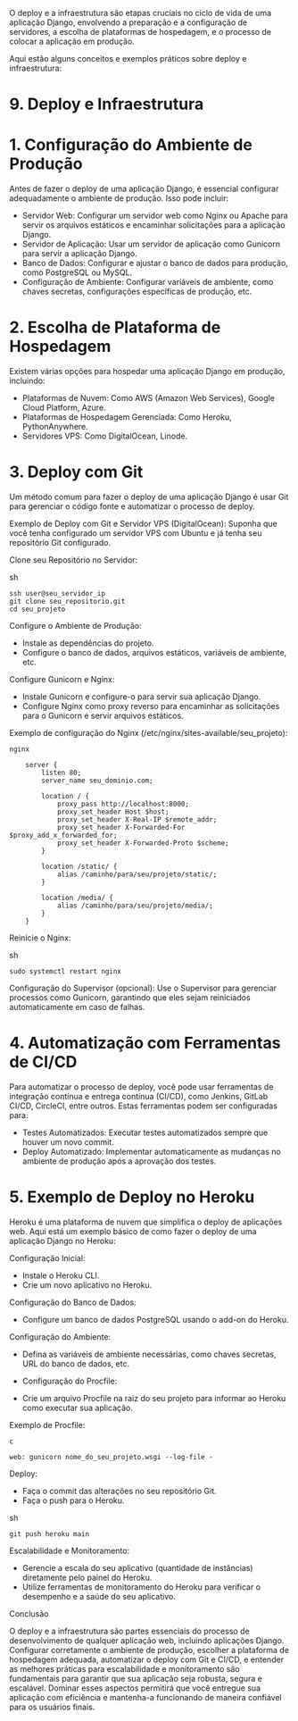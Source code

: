O deploy e a infraestrutura são etapas cruciais no ciclo de vida de uma aplicação Django, envolvendo a preparação e a configuração de servidores, a escolha de plataformas de hospedagem, e o processo de colocar a aplicação em produção. 

Aqui estão alguns conceitos e exemplos práticos sobre deploy e infraestrutura:

# 9. Deploy e Infraestrutura
# 1. Configuração do Ambiente de Produção

Antes de fazer o deploy de uma aplicação Django, é essencial configurar adequadamente o ambiente de produção. Isso pode incluir:

- Servidor Web: Configurar um servidor web como Nginx ou Apache para servir os arquivos estáticos e encaminhar solicitações para a aplicação Django.
- Servidor de Aplicação: Usar um servidor de aplicação como Gunicorn para servir a aplicação Django.
- Banco de Dados: Configurar e ajustar o banco de dados para produção, como PostgreSQL ou MySQL.
- Configuração de Ambiente: Configurar variáveis de ambiente, como chaves secretas, configurações específicas de produção, etc.

# 2. Escolha de Plataforma de Hospedagem

Existem várias opções para hospedar uma aplicação Django em produção, incluindo:

- Plataformas de Nuvem: Como AWS (Amazon Web Services), Google Cloud Platform, Azure.
- Plataformas de Hospedagem Gerenciada: Como Heroku, PythonAnywhere.
- Servidores VPS: Como DigitalOcean, Linode.

# 3. Deploy com Git

Um método comum para fazer o deploy de uma aplicação Django é usar Git para gerenciar o código fonte e automatizar o processo de deploy.

Exemplo de Deploy com Git e Servidor VPS (DigitalOcean):
Suponha que você tenha configurado um servidor VPS com Ubuntu e já tenha seu repositório Git configurado.

Clone seu Repositório no Servidor:

sh

    ssh user@seu_servidor_ip
    git clone seu_repositorio.git
    cd seu_projeto

Configure o Ambiente de Produção:

- Instale as dependências do projeto.
- Configure o banco de dados, arquivos estáticos, variáveis de ambiente, etc.

Configure Gunicorn e Nginx:

- Instale Gunicorn e configure-o para servir sua aplicação Django.
- Configure Nginx como proxy reverso para encaminhar as solicitações para o Gunicorn e servir arquivos estáticos.

Exemplo de configuração do Nginx (/etc/nginx/sites-available/seu_projeto):

    nginx

        server {
            listen 80;
            server_name seu_dominio.com;

            location / {
                proxy_pass http://localhost:8000;
                proxy_set_header Host $host;
                proxy_set_header X-Real-IP $remote_addr;
                proxy_set_header X-Forwarded-For $proxy_add_x_forwarded_for;
                proxy_set_header X-Forwarded-Proto $scheme;
            }

            location /static/ {
                alias /caminho/para/seu/projeto/static/;
            }

            location /media/ {
                alias /caminho/para/seu/projeto/media/;
            }
        }

Reinicie o Nginx:

sh

    sudo systemctl restart nginx

Configuração do Supervisor (opcional):
Use o Supervisor para gerenciar processos como Gunicorn, garantindo que eles sejam reiniciados automaticamente em caso de falhas.

# 4. Automatização com Ferramentas de CI/CD

Para automatizar o processo de deploy, você pode usar ferramentas de integração contínua e entrega contínua (CI/CD), como Jenkins, GitLab CI/CD, CircleCI, entre outros. Estas ferramentas podem ser configuradas para:

- Testes Automatizados: Executar testes automatizados sempre que houver um novo commit.
- Deploy Automatizado: Implementar automaticamente as mudanças no ambiente de produção após a aprovação dos testes.

# 5. Exemplo de Deploy no Heroku

Heroku é uma plataforma de nuvem que simplifica o deploy de aplicações web. Aqui está um exemplo básico de como fazer o deploy de uma aplicação Django no Heroku:

Configuração Inicial:
- Instale o Heroku CLI.
- Crie um novo aplicativo no Heroku.

Configuração do Banco de Dados:
- Configure um banco de dados PostgreSQL usando o add-on do Heroku.

Configuração do Ambiente:
- Defina as variáveis de ambiente necessárias, como chaves secretas, URL do banco de dados, etc.

- Configuração do Procfile:
- Crie um arquivo Procfile na raiz do seu projeto para informar ao Heroku como executar sua aplicação.

Exemplo de Procfile:

    c

    web: gunicorn nome_do_seu_projeto.wsgi --log-file -

Deploy:

- Faça o commit das alterações no seu repositório Git.
- Faça o push para o Heroku.

sh

    git push heroku main

Escalabilidade e Monitoramento:
- Gerencie a escala do seu aplicativo (quantidade de instâncias) diretamente pelo painel do Heroku.
- Utilize ferramentas de monitoramento do Heroku para verificar o desempenho e a saúde do seu aplicativo.

Conclusão

O deploy e a infraestrutura são partes essenciais do processo de desenvolvimento de qualquer aplicação web, incluindo aplicações Django. Configurar corretamente o ambiente de produção, escolher a plataforma de hospedagem adequada, automatizar o deploy com Git e CI/CD, e entender as melhores práticas para escalabilidade e monitoramento são fundamentais para garantir que sua aplicação seja robusta, segura e escalável. Dominar esses aspectos permitirá que você entregue sua aplicação com eficiência e mantenha-a funcionando de maneira confiável para os usuários finais.

